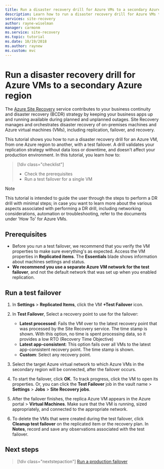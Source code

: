 ```yaml
---
title: Run a disaster recovery drill for Azure VMs to a secondary Azure region with Azure Site Recovery
description: Learn how to run a disaster recovery drill for Azure VMs to a secondary Azure region using the Azure Site Recovery service.
services: site-recovery
author: rayne-wiselman
manager: carmonm
ms.service: site-recovery
ms.topic: tutorial
ms.date: 10/19/2018
ms.author: raynew
ms.custom: mvc
---
```


# Run a disaster recovery drill for Azure VMs to a secondary Azure region

The [Azure Site Recovery](site-recovery-overview.md) service contributes to your business continuity and disaster recovery (BCDR) strategy by keeping your business apps up and running available during planned and unplanned outages. Site Recovery manages and orchestrates disaster recovery of on-premises machines and Azure virtual machines (VMs), including replication, failover, and recovery.

This tutorial shows you how to run a disaster recovery drill for an Azure VM, from one Azure region to another, with a test failover. A drill validates your replication strategy without data loss or downtime, and doesn't affect your production environment. In this tutorial, you learn how to:

> [!div class="checklist"]
> * Check the prerequisites
> * Run a test failover for a single VM

> [!NOTE]
> This tutorial is intended to guide the user through the steps to perform a DR drill with minimal steps; in case you want to learn more about the various aspects associated with performing a DR drill, including networking considerations, automation or troubleshooting, refer to the documents under 'How To' for Azure VMs.

## Prerequisites

- Before you run a test failover, we recommend that you verify the VM properties to make sure everything's as expected.  Access the VM properties in **Replicated items**. The **Essentials** blade shows information about machines settings and status.
- **We recommend you use a separate Azure VM network for the test failover**, and not the default network that was set up when you enabled replication.


## Run a test failover

1. In **Settings** > **Replicated Items**, click the VM **+Test Failover** icon.

2. In **Test Failover**, Select a recovery point to use for the failover:

   - **Latest processed**: Fails the VM over to the latest recovery point that was processed by the
     Site Recovery service. The time stamp is shown. With this option, no time is spent processing
     data, so it provides a low RTO (Recovery Time Objective)
   - **Latest app-consistent**: This option fails over all VMs to the latest app-consistent
     recovery point. The time stamp is shown.
   - **Custom**: Select any recovery point.

3. Select the target Azure virtual network to which Azure VMs in the secondary region will be
   connected, after the failover occurs.

4. To start the failover, click **OK**. To track progress, click the VM to open its properties. Or,
   you can click the **Test Failover** job in the vault name > **Settings** > **Jobs** > **Site
   Recovery jobs**.
5. After the failover finishes, the replica Azure VM appears in the Azure portal > **Virtual
   Machines**. Make sure that the VM is running, sized appropriately, and connected to the
   appropriate network.
6. To delete the VMs that were created during the test failover, click **Cleanup test failover** on
   the replicated item or the recovery plan. In **Notes**, record and save any observations
   associated with the test failover.

## Next steps

> [!div class="nextstepaction"]
> [Run a production failover](azure-to-azure-tutorial-failover-failback.md)
